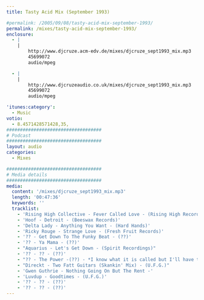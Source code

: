 ```yaml
---
title: Tasty Acid Mix (September 1993)

#permalink: /2005/09/08/tasty-acid-mix-september-1993/
permalink: /mixes/tasty-acid-mix-september-1993/
enclosure:
  - |
    |
        http://www.djcruze.acm-edv.de/mixes/djcruze_sept1993_mix.mp3
        45699072
        audio/mpeg

  - |
    |
        http://www.djcruzeaudio.co.uk/mixes/djcruze_sept1993_mix.mp3
        45699072
        audio/mpeg

'itunes:category':
  - Music
votio:
  - 8.4571428571428,35,
###################################
# Podcast
###################################
layout: audio
categories:
  - Mixes

###################################
# Media details
###################################
media:
  content: '/mixes/djcruze_sept1993_mix.mp3'
  length: '00:47:36'
  keywords: ''
  tracklist:
    - 'Rising High Collective - Fever Called Love - (Rising High Records)'
    - 'Hoof - Detroit - (Beeswax Records)'
    - 'Delta Lady - Anything You Want - (Hard Hands)'
    - 'Ricky Rouge - Strange Love - (Fresh Fruit Records)'
    - '?? - Get Down To The Funky Beat - (??)'
    - '?? - Ya Mama - (??)'
    - "Aquarius - Let's Get Down - (Spirit Recordings)"
    - '?? - ?? - (??)'
    - "?? - The Power -(??) - *I know what it is called but I'll have to find it first!*"
    - "Direckt - Two Fatt Guitars (Skankin' Mix) - (U.F.G.)"
    - 'Gwen Guthrie - Nothing Going On But The Rent -'
    - 'Luvdup - Goodtimes - (U.F.G.)'
    - '?? - ?? - (??)'
    - '?? - ?? - (??)'
---
```

